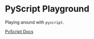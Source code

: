 # PyScript Playground

Playing around with `pyscript`.

[PyScript Docs](https://github.com/pyscript/pyscript/blob/main/docs/tutorials/getting-started.md)
